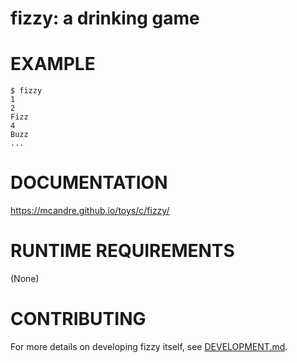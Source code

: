 # fizzy: a drinking game

# EXAMPLE

```console
$ fizzy
1
2
Fizz
4
Buzz
...
```

# DOCUMENTATION

https://mcandre.github.io/toys/c/fizzy/

# RUNTIME REQUIREMENTS

(None)

# CONTRIBUTING

For more details on developing fizzy itself, see [DEVELOPMENT.md](DEVELOPMENT.md).
